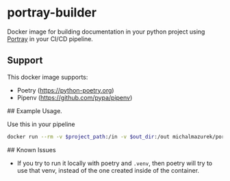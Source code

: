 # portray-builder

Docker image for building documentation in your python project using [Portray](https://timothycrosley.github.io/portray/)
in your CI/CD pipeline.

## Support

This docker image supports:

- Poetry (https://python-poetry.org)
- Pipenv (https://github.com/pypa/pipenv)

## Example Usage.

Use this in your pipeline

```bash
docker run --rm -v $project_path:/in -v $out_dir:/out michalmazurek/portray-builder
```

## Known Issues

- If you try to run it locally with poetry and `.venv`, then poetry will try to use that venv, instead of the one created inside of the container.
